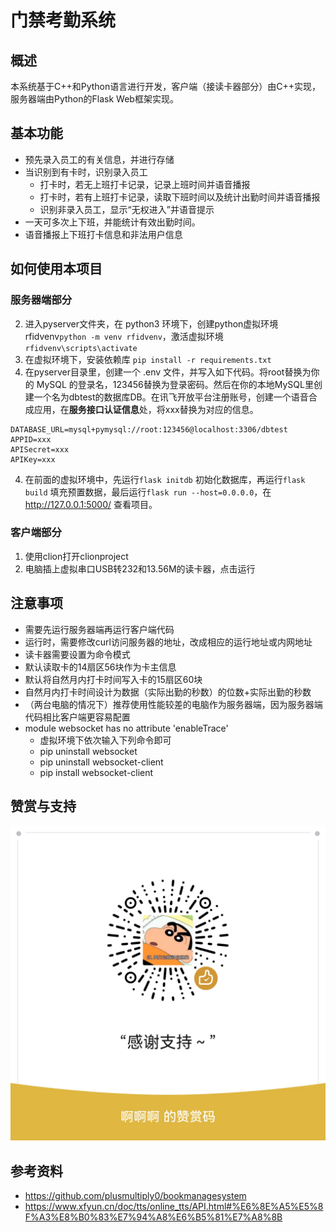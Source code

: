 # 门禁考勤系统

## 概述

本系统基于C++和Python语言进行开发，客户端（接读卡器部分）由C++实现，服务器端由Python的Flask Web框架实现。

## 基本功能

- 预先录入员工的有关信息，并进行存储
- 当识别到有卡时，识别录入员工
  - 打卡时，若无上班打卡记录，记录上班时间并语音播报
  - 打卡时，若有上班打卡记录，读取下班时间以及统计出勤时间并语音播报
  - 识别非录入员工，显示“无权进入”并语音提示
- 一天可多次上下班，并能统计有效出勤时间。
- 语音播报上下班打卡信息和非法用户信息

## 如何使用本项目

### 服务器端部分

2. 进入pyserver文件夹，在 python3 环境下，创建python虚拟环境 rfidvenv`python -m venv rfidvenv`，激活虚拟环境 `rfidvenv\scripts\activate`
3. 在虚拟环境下，安装依赖库 `pip install -r requirements.txt`
4. 在pyserver目录里，创建一个 .env 文件，并写入如下代码。将root替换为你的 MySQL 的登录名，123456替换为登录密码。然后在你的本地MySQL里创建一个名为dbtest的数据库DB。在讯飞开放平台注册账号，创建一个语音合成应用，在**服务接口认证信息**处，将xxx替换为对应的信息。

```
DATABASE_URL=mysql+pymysql://root:123456@localhost:3306/dbtest
APPID=xxx
APISecret=xxx
APIKey=xxx
```

4. 在前面的虚拟环境中，先运行`flask initdb` 初始化数据库，再运行`flask build` 填充预置数据，最后运行`flask run --host=0.0.0.0`，在 http://127.0.0.1:5000/ 查看项目。

### 客户端部分

1. 使用clion打开clionproject
2. 电脑插上虚拟串口USB转232和13.56M的读卡器，点击运行

## 注意事项

- 需要先运行服务器端再运行客户端代码
- 运行时，需要修改curl访问服务器的地址，改成相应的运行地址或内网地址
- 读卡器需要设置为命令模式
- 默认读取卡的14扇区56块作为卡主信息
- 默认将自然月内打卡时间写入卡的15扇区60块
- 自然月内打卡时间设计为数据（实际出勤的秒数）的位数+实际出勤的秒数
- （两台电脑的情况下）推荐使用性能较差的电脑作为服务器端，因为服务器端代码相比客户端更容易配置
- module websocket has no attribute 'enableTrace' 
  - 虚拟环境下依次输入下列命令即可
  - pip uninstall websocket
  - pip uninstall websocket-client
  - pip install websocket-client

## 赞赏与支持

![](other/rewardqrcode.png)

## 参考资料

- https://github.com/plusmultiply0/bookmanagesystem
- https://www.xfyun.cn/doc/tts/online_tts/API.html#%E6%8E%A5%E5%8F%A3%E8%B0%83%E7%94%A8%E6%B5%81%E7%A8%8B